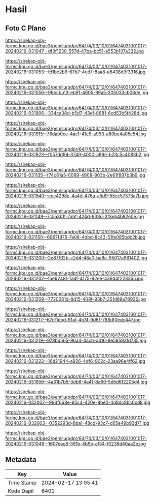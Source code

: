 # Hasil

## Foto C Plano

https://sirekap-obj-formc.kpu.go.id/bae3/pemilu/pdpr/64/74/03/10/01/6474031001017-20240216-031047--df3f1230-557d-47ba-bc51-a553b107a332.jpg

https://sirekap-obj-formc.kpu.go.id/bae3/pemilu/pdpr/64/74/03/10/01/6474031001017-20240216-031053--fd1bc2b9-67b7-4cd7-8aa8-a6438d9f3316.jpg

https://sirekap-obj-formc.kpu.go.id/bae3/pemilu/pdpr/64/74/03/10/01/6474031001017-20240216-031056--96bcba13-eb91-4605-99a5-205033cb08de.jpg

https://sirekap-obj-formc.kpu.go.id/bae3/pemilu/pdpr/64/74/03/10/01/6474031001017-20240216-031906--334ca38d-b5d7-43ef-8681-6cd53b5f428d.jpg

https://sirekap-obj-formc.kpu.go.id/bae3/pemilu/pdpr/64/74/03/10/01/6474031001017-20240216-031915--76dab0ce-4ac1-41c9-a993-a80bc4a05c54.jpg

https://sirekap-obj-formc.kpu.go.id/bae3/pemilu/pdpr/64/74/03/10/01/6474031001017-20240216-031923--f057dd94-3749-4000-a86e-b23c5c4083b2.jpg

https://sirekap-obj-formc.kpu.go.id/bae3/pemilu/pdpr/64/74/03/10/01/6474031001017-20240216-031135--f74c61a5-0089-4908-803b-2e61f897b3b9.jpg

https://sirekap-obj-formc.kpu.go.id/bae3/pemilu/pdpr/64/74/03/10/01/6474031001017-20240216-031940--ecc4298e-4a4d-476a-a5d9-55cc57373a7b.jpg

https://sirekap-obj-formc.kpu.go.id/bae3/pemilu/pdpr/64/74/03/10/01/6474031001017-20240216-031148--7c5a3b1f-7abf-424d-838d-3f8eb4b82e0e.jpg

https://sirekap-obj-formc.kpu.go.id/bae3/pemilu/pdpr/64/74/03/10/01/6474031001017-20240216-031150--6967f875-7e08-4dbd-8c43-51fe085bdc2b.jpg

https://sirekap-obj-formc.kpu.go.id/bae3/pemilu/pdpr/64/74/03/10/01/6474031001017-20240216-031200--2e87162b-c2d4-48a0-ba6c-95017a981402.jpg

https://sirekap-obj-formc.kpu.go.id/bae3/pemilu/pdpr/64/74/03/10/01/6474031001017-20240216-031202--fae62481-fadf-4175-92ee-436d4f223355.jpg

https://sirekap-obj-formc.kpu.go.id/bae3/pemilu/pdpr/64/74/03/10/01/6474031001017-20240216-031209--7720281d-8d15-408f-93b7-251d89a78926.jpg

https://sirekap-obj-formc.kpu.go.id/bae3/pemilu/pdpr/64/74/03/10/01/6474031001017-20240216-031217--67cf1ebd-91af-4b3f-9d61-788df0edc447.jpg

https://sirekap-obj-formc.kpu.go.id/bae3/pemilu/pdpr/64/74/03/10/01/6474031001017-20240216-031219--978bd565-96a4-4acb-a416-9e59593fd735.jpg

https://sirekap-obj-formc.kpu.go.id/bae3/pemilu/pdpr/64/74/03/10/01/6474031001017-20240216-031222--16d21944-a926-4df6-902c-23aa96e4ff62.jpg

https://sirekap-obj-formc.kpu.go.id/bae3/pemilu/pdpr/64/74/03/10/01/6474031001017-20240216-031959--4a31b7b5-3db8-4a41-8a60-5d5d6f2205d4.jpg

https://sirekap-obj-formc.kpu.go.id/bae3/pemilu/pdpr/64/74/03/10/01/6474031001017-20240216-032002--99df668e-95c4-420e-8be0-4d8dc8bc6cd8.jpg

https://sirekap-obj-formc.kpu.go.id/bae3/pemilu/pdpr/64/74/03/10/01/6474031001017-20240216-032003--0352293d-8ba1-48cd-93c7-d65e49b93d71.jpg

https://sirekap-obj-formc.kpu.go.id/bae3/pemilu/pdpr/64/74/03/10/01/6474031001017-20240216-031049--1607eac8-361b-4b5b-af54-f0236d40aa2e.jpg


## Metadata

| Key        | Value               |
| ---------- | ------------------- |
| Time Stamp | 2024-02-17 13:05:41 |
| Kode Dapil | 6401                |



